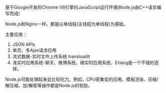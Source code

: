 基于Google开发的Chrome V8引擎的JavaScript运行环境(Node.js由C++语言编写而成)

Node.js和Nginx一样，都是以单线程(主线程为单线程)为基础。

主要应用：
1. JSON APIs
2. 单页、多Ajax请求应用
3. 流式数据-实时文件上传系统 transloadit
4. 准实时应用系统-聊天、微博系统。硬实时应用系统，Erlang是一个不错的选择。

Node.js可能处理起来会比较吃力。例如，CPU密集型的应用、模板渲染、压缩/解压缩、加/解密等操作都是Node.js的软肋。